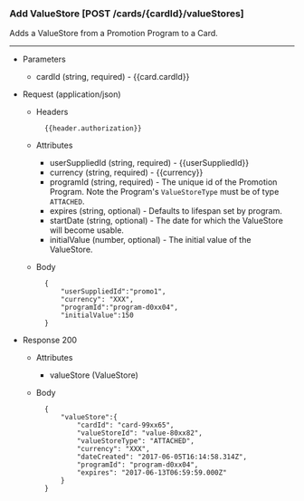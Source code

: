 ### Add ValueStore [POST /cards/{cardId}/valueStores]
Adds a ValueStore from a Promotion Program to a Card. 

---
+ Parameters
    + cardId (string, required) - {{card.cardId}}

+ Request (application/json)
    + Headers
    
            {{header.authorization}}

    + Attributes
        + userSuppliedId (string, required) - {{userSuppliedId}}
        + currency (string, required) - {{currency}}
        + programId (string, required) - The unique id of the Promotion Program. Note the Program's `ValueStoreType` must be of type `ATTACHED`.
        + expires (string, optional) - Defaults to lifespan set by program.
        + startDate (string, optional) - The date for which the ValueStore will become usable.
        + initialValue (number, optional) - The initial value of the ValueStore.
        
    + Body 
    
            {
                "userSuppliedId":"promo1",
                "currency": "XXX",
                "programId":"program-d0xx04",
                "initialValue":150
            }
    
+ Response 200
    + Attributes
        + valueStore (ValueStore)

    + Body

            {
                "valueStore":{
                    "cardId": "card-99xx65",
                    "valueStoreId": "value-80xx82",
                    "valueStoreType": "ATTACHED",
                    "currency": "XXX",
                    "dateCreated": "2017-06-05T16:14:58.314Z",
                    "programId": "program-d0xx04",
                    "expires": "2017-06-13T06:59:59.000Z"
                }   
            }

